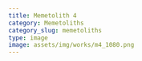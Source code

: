 ```yaml
---
title: Memetolith 4
category: Memetoliths
category_slug: memetoliths
type: image
image: assets/img/works/m4_1080.png
---
```

